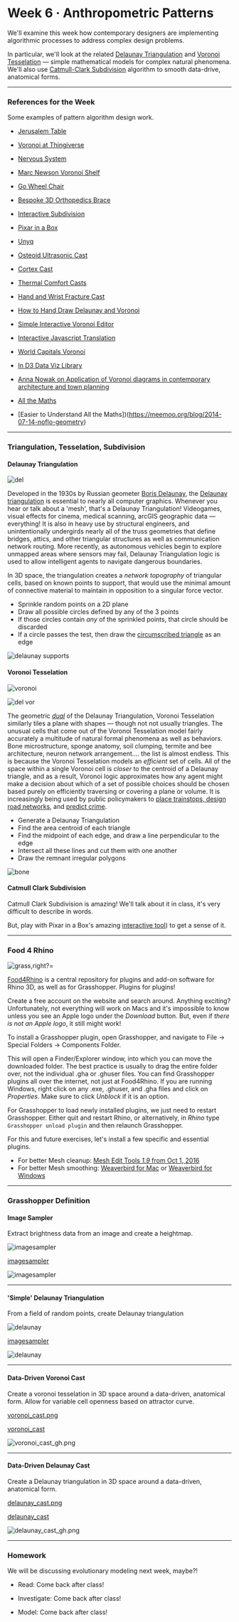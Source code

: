 # Week 6 · Anthropometric Patterns

We'll examine this week how contemporary designers are implementing algorithmic processes to address complex design problems.

In particular, we'll look at the related [Delaunay Triangulation](https://en.wikipedia.org/wiki/Delaunay_triangulation) and [Voronoi Tesselation](https://en.wikipedia.org/wiki/Voronoi_diagram) — simple mathematical models for complex natural phenomena. We'll also use [Catmull-Clark Subdivision](https://en.wikipedia.org/wiki/Catmull–Clark_subdivision_surface) algorithm to smooth data-drive, anatomical forms.

-----

### References for the Week

Some examples of pattern algorithm design work.

- [Jerusalem Table](https://www.core77.com/projects/39363/Jerusalem-Tables)
- [Voronoi at Thingiverse](https://www.thingiverse.com/search?q=voronoi)
- [Nervous System](https://n-e-r-v-o-u-s.com/projects/)
- [Marc Newson Voronoi Shelf](http://marc-newson.com/voronoi-shelf/)
- [Go Wheel Chair](http://layerdesign.com/projects/go/)
- [Bespoke 3D Orthopedics Brace](https://www.youtube.com/watch?v=OGRkNexY3N8)
- [Interactive Subdivision](https://www.khanacademy.org/partner-content/pixar/modeling-character/modeling-subdivision/p/interactive-subdivision-in-3d)
- [Pixar in a Box](https://www.khanacademy.org/partner-content/pixar)

- [Unyq](http://unyq.com/en-us/us/)
- [Osteoid Ultrasonic Cast](https://competition.adesignaward.com/design.php?ID=34151)
- [Cortex Cast](http://www.evilldesign.com/cortex)
- [Thermal Comfort Casts](https://3dprint.com/192877/3d-printed-cast-thermal-comfort/)
- [Hand and Wrist Fracture Cast](http://www.machiningnews.com/2017/06/real-world-test-of-3d-printed-cast-for-hand-fracture/)

- [How to Hand Draw Delaunay and Voronoi](http://765.blogspot.com/2009/09/how-to-draw-voronoi-diagram.html)
- [Simple Interactive Voronoi Editor](http://www.sygreer.com/projects/voronoi/)
- [Interactive Javascript Translation](http://paperjs.org/examples/voronoi/)
- [World Capitals Voronoi](https://www.jasondavies.com/maps/voronoi/capitals/)
- [In D3 Data Viz Library](https://github.com/d3/d3-delaunay)
- [Anna Nowak on Application of Voronoi diagrams in contemporary architecture and town planning](https://yadda.icm.edu.pl/baztech/element/bwmeta1.element.baztech-5259df1a-e1f7-442f-a68c-10c0c2b35c96/c/chmot62_06.pdf)

- [All the Maths](http://cgl.uni-jena.de/pub/Workshops/WebHome/cgl12new.pdf)
- [Easier to Understand All the Maths])(https://meemoo.org/blog/2014-07-14-noflo-geometry)

-----

### Triangulation, Tesselation, Subdivision


#### Delaunay Triangulation

![del](https://i.pinimg.com/originals/76/c1/a2/76c1a2a0222ff50861797b6152db8aa2.jpg)

Developed in the 1930s by Russian geometer [Boris Delaunay](https://en.wikipedia.org/wiki/Boris_Delaunay), the [Delaunay triangulation](https://en.wikipedia.org/wiki/Delaunay_triangulation) is essential to nearly all computer graphics. Whenever you hear or talk about a 'mesh', that's a Delaunay Triangulation! Videogames, visual effects for cinema, medical scanning, arcGIS geographic data — everything! It is also in heavy use by structural engineers, and unintentionally undergirds nearly all of the truss geometries that define bridges, attics, and other triangular structures as well as communication network routing. More recently, as autonomous vehicles begin to explore unmapped areas where sensors may fail, Delaunay Triangulation logic is used to allow intelligent agents to navigate dangerous boundaries. 

In 3D space, the triangulation creates a *network topography* of triangular cells, based on known points to support, that would use the minimal amount of connective material to maintain in opposition to a singular force vector.

- Sprinkle random points on a 2D plane
- Draw all possible circles defined by any of the 3 points
- If those circles contain *any* of the sprinkled points, that circle should be discarded
- If a circle passes the test, then draw the [circumscribed triangle](https://en.wikipedia.org/wiki/Circumscribed_circle) as an edge

![delaunay supports](http://codingcity.org/wp-content/uploads/2015/07/renderingplaza2.jpg)


#### Voronoi Tesselation

![voronoi](http://datagenetics.com/blog/may12017/anim2.gif)

![del vor](http://meemoo.org/images/delaunay_voronoi_dual.gif)

The geometric [*dual*](https://en.wikipedia.org/wiki/Dual_polyhedron) of the Delaunay Triangulation, Voronoi Tesselation similarly tiles a plane with shapes — though not not usually triangles. The unusual cells that come out of the Voronoi Tesselation model fairly accurately a multitude of natural formal phenomena as well as behaviors. Bone microstructure, sponge anatomy, soil clumping, termite and bee architecture, neuron network arrangement.... the list is almost endless. This is because the Voronoi Tesselation models an *efficient* set of cells. All of the space within a single Voronoi cell is *closer* to the centroid of a Delaunay triangle, and as a result, Voronoi logic approximates how any agent might make a decision about which of a set of possible choices should be chosen based purely on efficiently traversing or covering a plane or volume. It is increasingly being used by public policymakers to [place trainstops, design road networks](http://datagenetics.com/blog/may12017/index.html), and [predict crime](https://www.tandfonline.com/doi/abs/10.1080/00330124.2017.1288578?scroll=top&needAccess=true&journalCode=rtpg20).

- Generate a Delaunay Triangulation
- Find the area centroid of each triangle
- Find the midpoint of each edge, and draw a line perpendicular to the edge
- Intersect all these lines and cut them with one another
- Draw the remnant irregular polygons

![bone](https://afinemesh.files.wordpress.com/2014/04/printed-voronoi.jpg)

#### Catmull Clark Subdivision

Catmull Clark Subdivision is amazing! We'll talk about it in class, it's very difficult to describe in words.

But, play with Pixar in a Box's amazing [interactive tool](https://www.khanacademy.org/partner-content/pixar/modeling-character/modeling-subdivision/p/interactive-subdivision-in-3d)) to get a sense of it.

-----

### Food 4 Rhino

![grass,right?](rhino.gif)=

[Food4Rhino](www.food4rhino.com) is a central repository for plugins and add-on software for Rhino 3D, as well as for Grasshopper. Plugins for plugins! 

Create a free account on the website and search around. Anything exciting? Unfortunately, not everything will work on Macs and it's impossible to know unless you see an Apple logo under the *Download* button. But, even if *there is not an Apple logo*, it still might work!

To install a Grasshopper plugin, open Grasshopper, and navigate to File -> Special Folders -> Components Folder.

This will open a Finder/Explorer window, into which you can move the downloaded folder. The best practice is usually to drag the entire folder over, not the individual .gha or .ghuser files. You can find Grasshopper plugins all over the internet, not just at Food4Rhino. If you are running Windows, right click on any .exe, .ghuser, and .gha files and click on *Properties*. Make sure to click *Unblock* if it is an option.

For Grasshopper to load newly installed plugins, we just need to restart Grasshopper. Either quit and restart Rhino, or alternatively, in *Rhino* type `Grasshopper unload plugin` and then relaunch Grasshopper.

For this and future exercises, let's install a few specific and essential plugins.

- For better Mesh cleanup: [Mesh Edit Tools *1.9* from Oct 1, 2016](https://www.food4rhino.com/app/meshedit)
- For better Mesh smoothing: [Weaverbird for Mac](http://www.giuliopiacentino.com/get-wb-no-admin/) or [Weaverbird for Windows](http://www.giuliopiacentino.com/get-wb/)

-----

### Grasshopper Definition


#### Image Sampler

Extract brightness data from an image and create a heightmap.

![imagesampler](imagesampler.png)

[imagesampler](imagesampler.gh)

![imagesampler](imagesampler_gh.png)

-----

#### 'Simple' Delaunay Triangulation

From a field of random points, create Delaunay triangulation

![delaunay](delaunay.png)

[imagesampler](delaunay.gh)

![delaunay](delaunay_gh.png)

-----

#### Data-Driven Voronoi Cast

Create a voronoi tesselation in 3D space around a data-driven, anatomical form. Allow for variable cell openness based on attractor curve.

[voronoi_cast.png](voronoi_cast.png)

[voronoi_cast](voronoi_cast.gh)

![voronoi_cast_gh.png](voronoi_cast_gh.png)

-----

#### Data-Driven Delaunay Cast

Create a Delaunay triangulation in 3D space around a data-driven, anatomical form.

[delaunay_cast.png](delaunay_cast.png)

[delaunay_cast](delaunay_cast.gh)

![delaunay_cast_gh.png](delaunay_cast_gh.png)

-----

### Homework

We will be discussing evolutionary modeling next week, maybe?!

- Read: Come back after class! 

- Investigate: Come back after class! 

- Model: Come back after class! 